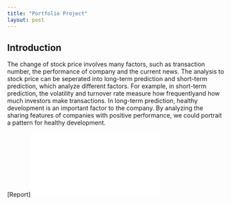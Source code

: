 ```yaml
---
title: "Portfolio Project"
layout: post
---
```


## Introduction
The change of stock price involves many factors, such as transaction number, the performance of company and the current news. The analysis to stock price can be seperated into long-term prediction and short-term prediction, which analyze different factors. For example, in short-term prediction, the volatility and turnover rate measure how frequentlyand how much investors make transactions. In long-term prediction, healthy development is an important factor to the company. By analyzing the sharing features of companies with positive performance, we could portrait a pattern for healthy development.

[Report]<embed src = "Long_term_prediction.pdf" type='application/pdf'/>



